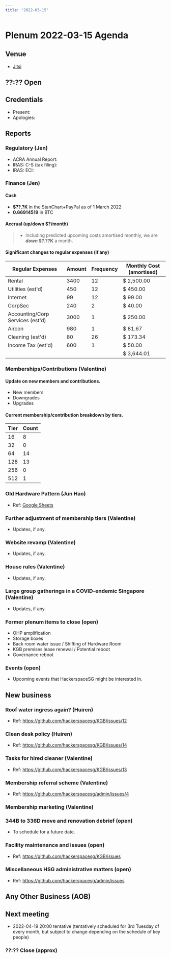 ```yaml
---
title: "2022-03-15"
---
```


# Plenum 2022-03-15 Agenda

<!-- Standing reminder: please copy and paste the agenda into an editor with autosave like Wikimedia's Etherpad, to avoid issues with system crashes -->

## Venue

- [Jitsi](https://meet.jit.si/moderated/bc262a32af0f10ea1c96399f8455f11c91d98f5d29603edba6b4c2a588257b97)

## ??:?? Open

## Credentials

- Present:
- Apologies:

## Reports

### Regulatory (Jen)

- ACRA Annual Report: 
- IRAS: C-S (tax filing): 
- IRAS: ECI: 

### Finance (Jen)

#### Cash

- **$??.?K** in the StanChart+PayPal as of 1 March 2022
- **0.66914519** in BTC

#### Accrual (up/down $?/month)

> - Including predicted upcoming costs amortised monthly, we are **_down_ $?.??K** a month.

#### Significant changes to regular expenses (if any)

| Regular Expenses                 | Amount | Frequency | Monthly Cost (amortised) |
| -------------------------------- | ------ | --------- | ------------------------ |
| Rental                           | 3400   | 12        | $ 2,500.00               |
| Utilities (est'd)                | 450    | 12        | $ 450.00                 |
| Internet                         | 99     | 12        | $ 99.00                  |
| CorpSec                          | 240    | 2         | $ 40.00                  |
| Accounting/Corp Services (est'd) | 3000   | 1         | $ 250.00                 |
| Aircon                           | 980    | 1         | $ 81.67                  |
| Cleaning (est'd)                 | 80     | 26        | $ 173.34                 |
| Income Tax (est'd)               | 600    | 1         | $ 50.00                  |
|                                  |        |           | $ 3,644.01               |

### Memberships/Contributions (Valentine)

#### Update on new members and contributions.

- New members
- Downgrades
- Upgrades

#### Current membership/contribution breakdown by tiers.

| Tier | Count |
| ---- | ----- |
| 16   | 8     |
| 32   | 0     |
| 64   | 14    |
| 128  | 13    |
| 256  | 0     |
| 512  | 1     |

### Old Hardware Pattern (Jun Hao)

- Ref: [Google Sheets](https://docs.google.com/spreadsheets/d/1hT51CnIa6W7G3U0w4u7avXP5-G7s00iWaU7RDWebWR4/edit?pli=1#gid=0)

### Further adjustment of membership tiers (Valentine)

- Updates, if any.

### Website revamp (Valentine)

- Updates, if any.

### House rules (Valentine)

- Updates, if any.

### Large group gatherings in a COVID-endemic Singapore (Valentine)

- Updates, if any.

### Former plenum items to close (open)

- OHP amplification
- Storage boxes
- Back room water issue / Shifting of Hardware Room
- KGB premises lease renewal / Potential reboot
- Governance reboot

### Events (open)

- Upcoming events that HackerspaceSG might be interested in.

## New business

### Roof water ingress again? (Huiren)

- Ref: https://github.com/hackerspacesg/KGB/issues/12

### Clean desk policy (Huiren)

- Ref: https://github.com/hackerspacesg/KGB/issues/14

### Tasks for hired cleaner (Valentine)

- Ref: https://github.com/hackerspacesg/KGB/issues/13

### Membership referral scheme (Valentine)

- Ref: https://github.com/hackerspacesg/admin/issues/4

### Membership marketing (Valentine)

### 344B to 336D move and renovation debrief (open)

- To schedule for a future date.

### Facility maintenance and issues (open)

- Ref: https://github.com/hackerspacesg/KGB/issues

### Miscellaneous HSG administrative matters (open)

- Ref: https://github.com/hackerspacesg/admin/issues

## Any Other Business (AOB)

## Next meeting

- 2022-04-19 20:00 tentative (tentatively scheduled for 3rd Tuesday of every month, but subject to change depending on the schedule of key people)

### ??:?? Close (approx)
